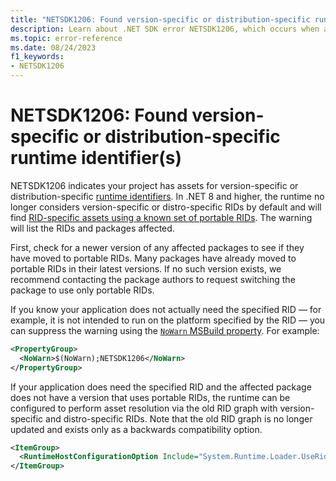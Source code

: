 ```yaml
---
title: "NETSDK1206: Found version-specific or distribution-specific runtime identifier(s)"
description: Learn about .NET SDK error NETSDK1206, which occurs when a project has dependencies with version-specific or distribution-specific runtime identifiers.
ms.topic: error-reference
ms.date: 08/24/2023
f1_keywords:
- NETSDK1206
---
```

# NETSDK1206: Found version-specific or distribution-specific runtime identifier(s)

NETSDK1206 indicates your project has assets for version-specific or distribution-specific [runtime identifiers](../../rid-catalog.md). In .NET 8 and higher, the runtime no longer considers version-specific or distro-specific RIDs by default and will find [RID-specific assets using a known set of portable RIDs](../../compatibility/deployment/8.0/rid-asset-list.md). The warning will list the RIDs and packages affected.

First, check for a newer version of any affected packages to see if they have moved to portable RIDs. Many packages have already moved to portable RIDs in their latest versions. If no such version exists, we recommend contacting the package authors to request switching the package to use only portable RIDs.

If you know your application does not actually need the specified RID &mdash; for example, it is not intended to run on the platform specified by the RID &mdash; you can suppress the warning using the [`NoWarn` MSBuild property](/visualstudio/msbuild/common-msbuild-project-properties). For example:

```xml
<PropertyGroup>
  <NoWarn>$(NoWarn);NETSDK1206</NoWarn>
</PropertyGroup>
```

If your application does need the specified RID and the affected package does not have a version that uses portable RIDs, the runtime can be configured to perform asset resolution via the old RID graph with version-specific and distro-specific RIDs. Note that the old RID graph is no longer updated and exists only as a backwards compatibility option.

```xml
<ItemGroup>
  <RuntimeHostConfigurationOption Include="System.Runtime.Loader.UseRidGraph" Value="true" />
</ItemGroup>
```
